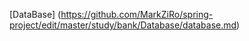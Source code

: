 

[DataBase] (https://github.com/MarkZiRo/spring-project/edit/master/study/bank/Database/database.md)

